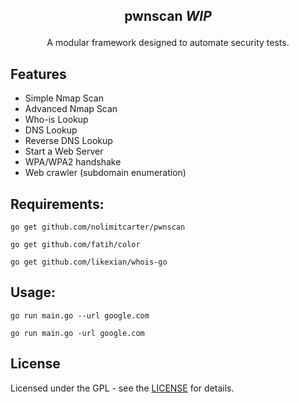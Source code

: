 ## <p align="center">pwnscan *WIP*
</p>

<p align="center">A modular framework designed to automate security tests.</p>

## Features 

* Simple Nmap Scan
* Advanced Nmap Scan
* Who-is Lookup
* DNS Lookup
* Reverse DNS Lookup
* Start a Web Server
* WPA/WPA2 handshake
* Web crawler (subdomain enumeration)

## Requirements: 

`go get github.com/nolimitcarter/pwnscan`

`go get github.com/fatih/color`

`go get github.com/likexian/whois-go`

## Usage: 

`go run main.go --url google.com`

`go run main.go -url google.com`

## License

Licensed under the GPL - see the [LICENSE](LICENSE.md) for details.

